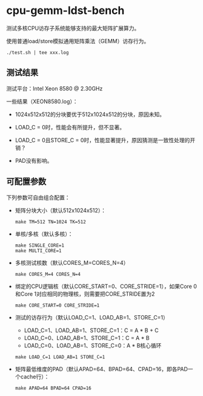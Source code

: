 # cpu-gemm-ldst-bench

测试多核CPU访存子系统能够支持的最大矩阵扩展算力。

使用普通load/store模拟通用矩阵乘法（GEMM）访存行为。

```
./test.sh | tee xxx.log
```

## 测试结果

测试平台：Intel Xeon 8580 @ 2.30GHz

一些结果（XEON8580.log）：

- 1024x512x512的分块要优于512x1024x512的分块，原因未知。

- LOAD_C = 0时，性能会有所提升，但不显著。

- LOAD_C = 0且STORE_C = 0时，性能显著提升，原因猜测是一致性处理的开销？

- PAD没有影响。

## 可配置参数

下列参数可自由组合配置：

- 矩阵分块大小（默认512x1024x512）：
    ```
    make TM=512 TN=1024 TK=512
    ```

- 单核/多核（默认多核）：
    ```
    make SINGLE_CORE=1
    make MULTI_CORE=1
    ```

- 多核测试核数（默认CORES_M=CORES_N=4）
    ```
    make CORES_M=4 CORES_N=4
    ```

- 绑定的CPU逻辑核（默认CORE_START=0、CORE_STRIDE=1），如果Core 0和Core 1对应相同的物理核，则需要把CORE_STRIDE置为2
    ```
    make CORE_START=0 CORE_STRIDE=1
    ```

- 测试的访存行为（默认LOAD_C=1、LOAD_AB=1、STORE_C=1）
    - LOAD_C=1、LOAD_AB=1、STORE_C=1：C = A * B + C
    - LOAD_C=0、LOAD_AB=1、STORE_C=1：C = A * B
    - LOAD_C=0、LOAD_AB=1、STORE_C=0：A * B核心循环
    ```
    make LOAD_C=1 LOAD_AB=1 STORE_C=1
    ```

- 矩阵最低维度的PAD（默认APAD=64、BPAD=64、CPAD=16，即各PAD一个cache行）：
    ```
    make APAD=64 BPAD=64 CPAD=16
    ```
